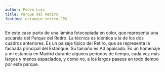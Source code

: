 ```yaml
---
author: Pedro Luis
title: Parque del Retiro
featimg: estanque_retiro.JPG
---
```

En este caso parto de una lámina fotocopiada en color, que representa una acuarela del Parque del Retiro. La técnica es idéntica a la de los dos cuadros anteriores.
Es un paisaje típico del Retiro, que se representa la fachada principal del Estanque. Su tamaño es A3 apaisado.
Es un homenaje a mi estancia en Madrid durante algunos períodos de tiempo, cada vez más largos y menos espaciados, y como no, a los largos paseos en todo tiempo por este parque.
